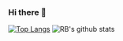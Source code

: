 ### Hi there 👋

<a href="https://dev.to/qeifar">
  <i class="fab fa-dev" title="qeifar's DEV Profile"></i>
</a>

[![Top Langs](https://github-readme-stats.vercel.app/api/top-langs/?username=qeifar)](https://github.com/qeifar/github-readme-stats)
![RB's github stats](https://github-readme-stats.vercel.app/api?username=qeifar)
<!--
**qeifar/qeifar** is a ✨ _special_ ✨ repository because its `README.md` (this file) appears on your GitHub profile.

Here are some ideas to get you started:

- 🔭 I’m currently working on ...
- 🌱 I’m currently learning ...
- 👯 I’m looking to collaborate on ...
- 🤔 I’m looking for help with ...
- 💬 Ask me about ...
- 📫 How to reach me: ...
- 😄 Pronouns: ...
- ⚡ Fun fact: ...
-->

